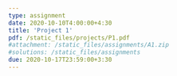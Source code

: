 ```yaml
---
type: assignment
date: 2020-10-10T4:00:00+4:30
title: 'Project 1'
pdf: /static_files/projects/P1.pdf
#attachment: /static_files/assignments/A1.zip
#solutions: /static_files/assignments
due: 2020-10-17T23:59:00+3:30
---
```

